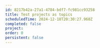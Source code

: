 ```yaml
---
id: 8217b42a-27a1-4784-bdf7-fc981cc93258
title: Test projects as topics
scheduledTime: 2024-12-18T20:30:27.960Z
completed: false
project: 
order: 0
persistent: false
---
```



